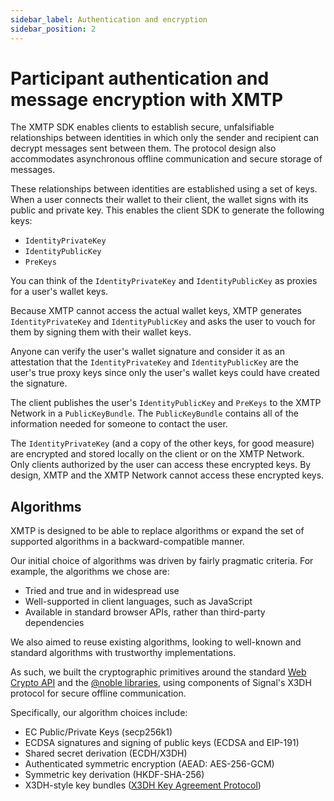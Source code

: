 ```yaml
---
sidebar_label: Authentication and encryption
sidebar_position: 2
---
```


# Participant authentication and message encryption with XMTP

<!--from https://github.com/xmtp/docs/blob/main/docs/client-sdk/security.md-->

The XMTP SDK enables clients to establish secure, unfalsifiable relationships between identities in which only the sender and recipient can decrypt messages sent between them. The protocol design also accommodates asynchronous offline communication and secure storage of messages.

These relationships between identities are established using a set of keys. When a user connects their wallet to their client, the wallet signs with its public and private key. This enables the client SDK to generate the following keys:

- `IdentityPrivateKey`
- `IdentityPublicKey`
- `PreKeys`

You can think of the `IdentityPrivateKey` and `IdentityPublicKey` as proxies for a user's wallet keys.

Because XMTP cannot access the actual wallet keys, XMTP generates `IdentityPrivateKey` and `IdentityPublicKey` and asks the user to vouch for them by signing them with their wallet keys.

Anyone can verify the user's wallet signature and consider it as an attestation that the `IdentityPrivateKey` and `IdentityPublicKey` are the user's true proxy keys since only the user's wallet keys could have created the signature.

The client publishes the user's `IdentityPublicKey` and `PreKeys` to the XMTP Network in a `PublicKeyBundle`. The `PublicKeyBundle` contains all of the information needed for someone to contact the user.

The `IdentityPrivateKey` (and a copy of the other keys, for good measure) are encrypted and stored locally on the client or on the XMTP Network. Only clients authorized by the user can access these encrypted keys. By design, XMTP and the XMTP Network cannot access these encrypted keys.

## Algorithms

XMTP is designed to be able to replace algorithms or expand the set of supported algorithms in a backward-compatible manner.

Our initial choice of algorithms was driven by fairly pragmatic criteria. For example, the algorithms we chose are:

- Tried and true and in widespread use
- Well-supported in client languages, such as JavaScript
- Available in standard browser APIs, rather than third-party dependencies

We also aimed to reuse existing algorithms, looking to well-known and standard algorithms with trustworthy implementations.

As such, we built the cryptographic primitives around the standard [Web Crypto API](https://developer.mozilla.org/en-US/docs/Web/API/SubtleCrypto) and the [@noble libraries](https://www.npmjs.com/package/@noble/secp256k1), using components of Signal's X3DH protocol for secure offline communication.

Specifically, our algorithm choices include:

- EC Public/Private Keys (secp256k1)
- ECDSA signatures and signing of public keys (ECDSA and EIP-191)
- Shared secret derivation (ECDH/X3DH)
- Authenticated symmetric encryption (AEAD: AES-256-GCM)
- Symmetric key derivation (HKDF-SHA-256)
- X3DH-style key bundles ([X3DH Key Agreement Protocol](https://signal.org/docs/specifications/x3dh/))
